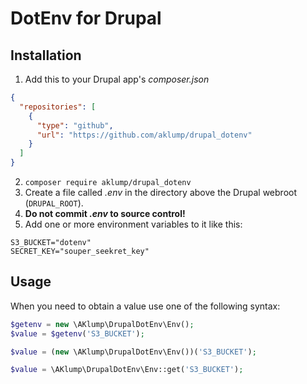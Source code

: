 # DotEnv for Drupal

## Installation

1. Add this to your Drupal app's _composer.json_

  ```json
  {
    "repositories": [
      {
        "type": "github",
        "url": "https://github.com/aklump/drupal_dotenv"
      }
    ]
  }
  ```

2. `composer require aklump/drupal_dotenv`
3. Create a file called _.env_ in the directory above the Drupal webroot (`DRUPAL_ROOT`).
4. **Do not commit _.env_ to source control!**
5. Add one or more environment variables to it like this:

  ```
  S3_BUCKET="dotenv"
  SECRET_KEY="souper_seekret_key"
  ```

## Usage

When you need to obtain a value use one of the following syntax:

```php
$getenv = new \AKlump\DrupalDotEnv\Env();
$value = $getenv('S3_BUCKET');
```

```php
$value = (new \AKlump\DrupalDotEnv\Env())('S3_BUCKET');
```

```php
$value = \AKlump\DrupalDotEnv\Env::get('S3_BUCKET');
```
